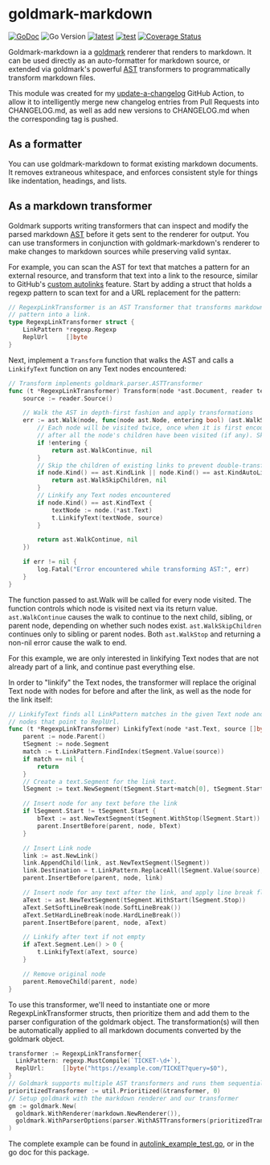 # goldmark-markdown

[![GoDoc](https://godoc.org/github.com/teekennedy/goldmark-markdown?status.svg)](https://godoc.org/github.com/teekennedy/goldmark-markdown) ![Go Version](https://img.shields.io/github/go-mod/go-version/teekennedy/goldmark-markdown) [![latest](https://img.shields.io/github/v/tag/teekennedy/goldmark-markdown)](https://github.com/teekennedy/goldmark-markdown/tags) [![test](https://github.com/teekennedy/goldmark-markdown/actions/workflows/test.yml/badge.svg)](https://github.com/teekennedy/goldmark-markdown/actions/workflows/test.yml) [![Coverage Status](https://coveralls.io/repos/github/teekennedy/goldmark-markdown/badge.svg?branch=main)](https://coveralls.io/github/teekennedy/goldmark-markdown?branch=main)

Goldmark-markdown ia a [goldmark] renderer that renders to markdown. It can be used directly as an
auto-formatter for markdown source, or extended via goldmark's powerful [AST] transformers to
programmatically transform markdown files.

This module was created for my [update-a-changelog] GitHub Action, to allow it to intelligently
merge new changelog entries from Pull Requests into CHANGELOG.md, as well as add new versions to
CHANGELOG.md when the corresponding tag is pushed.

## As a formatter

You can use goldmark-markdown to format existing markdown documents. It removes extraneous
whitespace, and enforces consistent style for things like indentation, headings, and lists.

## As a markdown transformer

Goldmark supports writing transformers that can inspect and modify the parsed markdown [AST] before
it gets sent to the renderer for output. You can use transformers in conjunction with
goldmark-markdown's renderer to make changes to markdown sources while preserving valid syntax.

For example, you can scan the AST for text that matches a pattern for an external resource, and
transform that text into a link to the resource, similar to GitHub's [custom autolinks] feature.
Start by adding a struct that holds a regexp pattern to scan text for and a URL replacement for the
pattern:


```go
// RegexpLinkTransformer is an AST Transformer that transforms markdown text that matches a regex
// pattern into a link.
type RegexpLinkTransformer struct {
	LinkPattern *regexp.Regexp
	ReplUrl     []byte
}
```

Next, implement a `Transform` function that walks the AST and calls a `LinkifyText` function on any
Text nodes encountered:

```go
// Transform implements goldmark.parser.ASTTransformer
func (t *RegexpLinkTransformer) Transform(node *ast.Document, reader text.Reader, pc parser.Context) {
	source := reader.Source()

	// Walk the AST in depth-first fashion and apply transformations
	err := ast.Walk(node, func(node ast.Node, entering bool) (ast.WalkStatus, error) {
		// Each node will be visited twice, once when it is first encountered (entering), and again
		// after all the node's children have been visited (if any). Skip the latter.
		if !entering {
			return ast.WalkContinue, nil
		}
		// Skip the children of existing links to prevent double-transformation.
		if node.Kind() == ast.KindLink || node.Kind() == ast.KindAutoLink {
			return ast.WalkSkipChildren, nil
		}
		// Linkify any Text nodes encountered
		if node.Kind() == ast.KindText {
			textNode := node.(*ast.Text)
			t.LinkifyText(textNode, source)
		}

		return ast.WalkContinue, nil
	})

	if err != nil {
		log.Fatal("Error encountered while transforming AST:", err)
	}
}
```

The function passed to ast.Walk will be called for every node visited. The function controls which
node is visited next via its return value. `ast.WalkContinue` causes the walk to continue to the
next child, sibling, or parent node, depending on whether such nodes exist. `ast.WalkSkipChildren`
continues only to sibling or parent nodes. Both `ast.WalkStop` and returning a non-nil error cause
the walk to end.

For this example, we are only interested in linkifying Text nodes that are not already part of a
link, and continue past everything else.

In order to "linkify" the Text nodes, the transformer will replace the original Text node with
nodes for before and after the link, as well as the node for the link itself:

```go
// LinkifyText finds all LinkPattern matches in the given Text node and replaces them with Link
// nodes that point to ReplUrl.
func (t *RegexpLinkTransformer) LinkifyText(node *ast.Text, source []byte) {
	parent := node.Parent()
	tSegment := node.Segment
	match := t.LinkPattern.FindIndex(tSegment.Value(source))
	if match == nil {
		return
	}
	// Create a text.Segment for the link text.
	lSegment := text.NewSegment(tSegment.Start+match[0], tSegment.Start+match[1])

	// Insert node for any text before the link
	if lSegment.Start != tSegment.Start {
		bText := ast.NewTextSegment(tSegment.WithStop(lSegment.Start))
		parent.InsertBefore(parent, node, bText)
	}

	// Insert Link node
	link := ast.NewLink()
	link.AppendChild(link, ast.NewTextSegment(lSegment))
	link.Destination = t.LinkPattern.ReplaceAll(lSegment.Value(source), t.ReplUrl)
	parent.InsertBefore(parent, node, link)

	// Insert node for any text after the link, and apply line break flags from original Text
	aText := ast.NewTextSegment(tSegment.WithStart(lSegment.Stop))
	aText.SetSoftLineBreak(node.SoftLineBreak())
	aText.SetHardLineBreak(node.HardLineBreak())
	parent.InsertBefore(parent, node, aText)

	// Linkify after text if not empty
	if aText.Segment.Len() > 0 {
		t.LinkifyText(aText, source)
	}

	// Remove original node
	parent.RemoveChild(parent, node)
}
```

To use this transformer, we'll need to instantiate one or more RegexpLinkTransformer structs, then
prioritize them and add them to the parser configuration of the goldmark object. The
transformation(s) will then be automatically applied to all markdown documents converted by the
goldmark object.

```go
transformer := RegexpLinkTransformer{
  LinkPattern: regexp.MustCompile(`TICKET-\d+`),
  ReplUrl:     []byte("https://example.com/TICKET?query=$0"),
}
// Goldmark supports multiple AST transformers and runs them sequentially in order of priority.
prioritizedTransformer := util.Prioritized(&transformer, 0)
// Setup goldmark with the markdown renderer and our transformer
gm := goldmark.New(
  goldmark.WithRenderer(markdown.NewRenderer()),
  goldmark.WithParserOptions(parser.WithASTTransformers(prioritizedTransformer)),
)
```

The complete example can be found in [autolink_example_test.go], or in the go doc for this package.

[AST]: https://pkg.go.dev/github.com/yuin/goldmark/ast
[autolink_example_test.go]: /autolink_example_test.go
[custom autolinks]: https://docs.github.com/en/get-started/writing-on-github/working-with-advanced-formatting/autolinked-references-and-urls#custom-autolinks-to-external-resources
[goldmark]: https://github.com/yuin/goldmark
[update-a-changelog]: https://github.com/teekennedy/update-a-changelog
